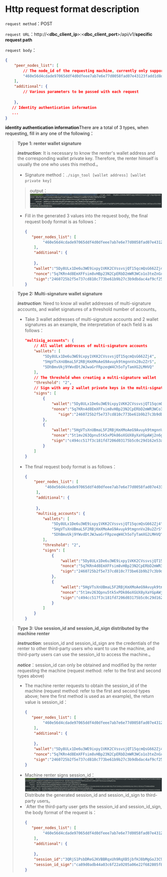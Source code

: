 # Http request format description

`request method`：POST

`request URL`：http://<**dbc_client_ip**>:<**dbc_client_port**>/api/v1/**specific request path**

`request body`：
```json
{
    "peer_nodes_list": [
        // The node_id of the requesting machine, currently only supports filling in 1
        "460e56d4cdade97065ddf4d0dfeee7ab7e6e77d0058fad07e43123fadd1d8d2a"
    ],
    "additional": {
        // Various parameters to be passed with each request

    },
   // Identity authentication information
   ...
}
```
**identity authentication information**There are a total of 3 types, when requesting, fill in any one of the following：

>**Type 1: renter wallet signature**
>
>***instruction***: It is necessary to know the renter's wallet address and the corresponding wallet private key. Therefore, the renter himself is usually the one who uses this method.。
>
>- Signature method：`./sign_tool [wallet address] [wallet private key]`
>
>>output：
>>![import](./assets/wallet_sign.png)
>- Fill in the generated 3 values into the request body, the final request body format is as follows：
>    ```json
>    {
>       "peer_nodes_list": [
>            "460e56d4cdade97065ddf4d0dfeee7ab7e6e77d0058fad07e43123fadd1d8d2a"
>        ],
>        "additional": {
>
>        },
>        "wallet":"5Dy8ULx1De6u3WE9ixpy1VKK2CVssvsjQT15qcmQsG662Zj4",
>        "nonce":"5q7KRn4d8EmXFFsim8vHBp23N2CpERbD2mWR3WCo1o3teZnGxYEh4N6",
>        "sign":"2460725b2f5e737cd810c773be61b9b27c3b9dbdac4af9cf25c7be9949ad7202a0b7467f71ad843888f482662d3ae2e4fa566d3c1930a3fa90f3dcb97ea4098d"
>    }
>    ```

>**Type 2: Multi-signature wallet signature**
>
>***instruction***: Need to know all wallet addresses of multi-signature accounts, and wallet signatures of a threshold number of accounts。
>- Take 3 wallet addresses of multi-signature accounts and 2 wallet signatures as an example, the interpretation of each field is as follows：
> 
>    ```json
>    "multisig_accounts": {
>        // All wallet addresses of multi-signature accounts
>        "wallets": [
>            "5Dy8ULx1De6u3WE9ixpy1VKK2CVssvsjQT15qcmQsG662Zj4",
>            "5HgVTsXnUBmaL5F2RBjKmXMoAeG9Avuyk9tmgnnVx28u2ZrS",
>            "5DhBmvUkj9YWvdDtJWJwaGrFRpzeqW4Ch5oTyTamXG2LMHVQ"
>        ],
>        // The threshold when creating a multi-signature wallet
>        "threshold": "2",
>        // Sign with any 2 wallet private keys in the multi-signature account (signature method is the same as in the first type)
>        "signs": [
>            {
>                "wallet":"5Dy8ULx1De6u3WE9ixpy1VKK2CVssvsjQT15qcmQsG662Zj4",
>                "nonce":"5q7KRn4d8EmXFFsim8vHBp23N2CpERbD2mWR3WCo1o3teZnGxYEh4N6",
>                   "sign":"2460725b2f5e737cd810c773be61b9b27c3b9dbdac4af9cf25c7be9949ad7202a0b7467f71ad843888f482662d3ae2e4fa566d3c1930a3fa90f3dcb97ea4098d"
>            },
>            {
>                "wallet":"5HgVTsXnUBmaL5F2RBjKmXMoAeG9Avuyk9tmgnnVx28u2ZrS",
>                "nonce":"5t1mv263Qpnu5tk5xPDk86oXGUX8yXaYGpAWj2n6gU45HNmsQqLaAU7",
>                "sign":"c494cc517f3c181fd7206d03175b5c0c29d162e53aa88c557887241d104456272dc313501c8ae4e71dbcbae183942a119713974aff87aa1ef3870aa505be6384"
>            }
>        ]
>    }
>- The final request body format is as follows：
>   ```json
>   {
>       "peer_nodes_list": [
>            "460e56d4cdade97065ddf4d0dfeee7ab7e6e77d0058fad07e43123fadd1d8d2a"
>        ],
>        "additional": {
>
>        },
>        "multisig_accounts": {
>           "wallets": [
>               "5Dy8ULx1De6u3WE9ixpy1VKK2CVssvsjQT15qcmQsG662Zj4",
>               "5HgVTsXnUBmaL5F2RBjKmXMoAeG9Avuyk9tmgnnVx28u2ZrS",
>               "5DhBmvUkj9YWvdDtJWJwaGrFRpzeqW4Ch5oTyTamXG2LMHVQ"
>           ],
>           "threshold": "2",
>           "signs": [
>               {
>                   "wallet":"5Dy8ULx1De6u3WE9ixpy1VKK2CVssvsjQT15qcmQsG662Zj4",
>                   "nonce":"5q7KRn4d8EmXFFsim8vHBp23N2CpERbD2mWR3WCo1o3teZnGxYEh4N6",
>                   "sign":"2460725b2f5e737cd810c773be61b9b27c3b9dbdac4af9cf25c7be9949ad7202a0b7467f71ad843888f482662d3ae2e4fa566d3c1930a3fa90f3dcb97ea4098d"
>               },
>               {
>                   "wallet":"5HgVTsXnUBmaL5F2RBjKmXMoAeG9Avuyk9tmgnnVx28u2ZrS",
>                   "nonce":"5t1mv263Qpnu5tk5xPDk86oXGUX8yXaYGpAWj2n6gU45HNmsQqLaAU7",
>                   "sign":"c494cc517f3c181fd7206d03175b5c0c29d162e53aa88c557887241d104456272dc313501c8ae4e71dbcbae183942a119713974aff87aa1ef3870aa505be6384"
>               }
>           ]
>       }
>   }
>   ```

>**Type 3: Use session_id and session_id_sign distributed by the machine renter**
>
>***instruction***: session_id and session_id_sign are the credentials of the renter to other third-party users who want to use the machine, and third-party users can use the session_id to access the machine.。
>
>***notice***：session_id can only be obtained and modified by the renter requesting the machine (request method: refer to the first and second types above)
>
>- The machine renter requests to obtain the session_id of the machine (request method: refer to the first and second types above; here the first method is used as an example), the return value is session_id：
>    ```json
>    {
>       "peer_nodes_list": [
>            "460e56d4cdade97065ddf4d0dfeee7ab7e6e77d0058fad07e43123fadd1d8d2a"
>        ],
>        "additional": {
>
>        },
>        "wallet":"5Dy8ULx1De6u3WE9ixpy1VKK2CVssvsjQT15qcmQsG662Zj4",
>        "nonce":"5q7KRn4d8EmXFFsim8vHBp23N2CpERbD2mWR3WCo1o3teZnGxYEh4N6",
>        "sign":"2460725b2f5e737cd810c773be61b9b27c3b9dbdac4af9cf25c7be9949ad7202a0b7467f71ad843888f482662d3ae2e4fa566d3c1930a3fa90f3dcb97ea4098d"
>    }
>    ```
>- Machine renter signs session_id：
> ![import](./assets/session_id_sign.png)
> Distribute the generated session_id and session_id_sign to third-party users。
>- `After the third-party user gets the session_id and session_id_sign, the body format of the request is：
>    ```json
>    {
>       "peer_nodes_list": [
>            "460e56d4cdade97065ddf4d0dfeee7ab7e6e77d0058fad07e43123fadd1d8d2a"
>        ],
>        "additional": {
>
>        },
>        "session_id":"3QRjS1PsbDReGJKVBBRqxUh9RqXB5jbfHJ8bMgGoJ3C9HHHHm9rCmmh",
>        "session_id_sign":"ca89d0adb44a03c6f22a9205a06e22f682805f8c8ee25dd182e36ceb581899001196ce94c40e2147247f967256d7e010318e4387853939d94ba99c81f16a358f"
>    }
>    ```
